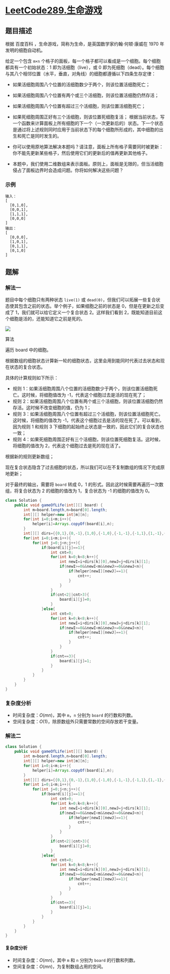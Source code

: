 # [LeetCode289.生命游戏](https://leetcode-cn.com/problems/game-of-life/)
## 题目描述
根据 百度百科 ，生命游戏，简称为生命，是英国数学家约翰·何顿·康威在 1970 年发明的细胞自动机。

给定一个包含 `m×n` 个格子的面板，每一个格子都可以看成是一个细胞。每个细胞都具有一个初始状态：1 即为活细胞（live），或 0 即为死细胞（dead）。每个细胞与其八个相邻位置（水平，垂直，对角线）的细胞都遵循以下四条生存定律：

- 如果活细胞周围八个位置的活细胞数少于两个，则该位置活细胞死亡；
- 如果活细胞周围八个位置有两个或三个活细胞，则该位置活细胞仍然存活；
- 如果活细胞周围八个位置有超过三个活细胞，则该位置活细胞死亡；
- 如果死细胞周围正好有三个活细胞，则该位置死细胞复活；
根据当前状态，写一个函数来计算面板上所有细胞的下一个（一次更新后的）状态。下一个状态是通过将上述规则同时应用于当前状态下的每个细胞所形成的，其中细胞的出生和死亡是同时发生的。

- 你可以使用原地算法解决本题吗？请注意，面板上所有格子需要同时被更新：你不能先更新某些格子，然后使用它们的更新后的值再更新其他格子。
- 本题中，我们使用二维数组来表示面板。原则上，面板是无限的，但当活细胞侵占了面板边界时会造成问题。你将如何解决这些问题？
### 示例
```
输入： 
[
  [0,1,0],
  [0,0,1],
  [1,1,1],
  [0,0,0]
]
输出：
[
  [0,0,0],
  [1,0,1],
  [0,1,1],
  [0,1,0]
]
```
## 题解
### 解法一
题目中每个细胞只有两种状态 `live(1)` 或 `dead(0)`，但我们可以拓展一些复合状态使其包含之前的状态。举个例子，如果细胞之前的状态是 0，但是在更新之后变成了 1，我们就可以给它定义一个复合状态 2。这样我们看到 2，既能知道目前这个细胞是活的，还能知道它之前是死的。

![](https://picgp.oss-cn-beijing.aliyuncs.com/img/20201029222113.png)

算法

遍历 board 中的细胞。

根据数组的细胞状态计算新一轮的细胞状态，这里会用到能同时代表过去状态和现在状态的复合状态。

具体的计算规则如下所示：

- 规则 1：如果活细胞周围八个位置的活细胞数少于两个，则该位置活细胞死亡。这时候，将细胞值改为 -1，代表这个细胞过去是活的现在死了；
- 规则 2：如果活细胞周围八个位置有两个或三个活细胞，则该位置活细胞仍然存活。这时候不改变细胞的值，仍为 1；
- 规则 3：如果活细胞周围八个位置有超过三个活细胞，则该位置活细胞死亡。这时候，将细胞的值改为 -1，代表这个细胞过去是活的现在死了。可以看到，因为规则 1 和规则 3 下细胞的起始终止状态是一致的，因此它们的复合状态也一致；
- 规则 4：如果死细胞周围正好有三个活细胞，则该位置死细胞复活。这时候，将细胞的值改为 2，代表这个细胞过去是死的现在活了。

根据新的规则更新数组；

现在复合状态隐含了过去细胞的状态，所以我们可以在不复制数组的情况下完成原地更新；

对于最终的输出，需要将 `board` 转成 0，1 的形式。因此这时候需要再遍历一次数组，将复合状态为 2 的细胞的值改为 1，复合状态为 -1 的细胞的值改为 0。
```java
class Solution {
    public void gameOfLife(int[][] board) {
        int m=board.length,n=board[0].length;
        int[][] helper=new int[m][n];
        for(int i=0;i<m;i++){
            helper[i]=Arrays.copyOf(board[i],n);
        }
        int[][] dirs={{0,1},{0,-1},{1,0},{-1,0},{-1,-1},{-1,1},{1,-1},{1,1}};
        for(int i=0;i<m;i++){
            for(int j=0;j<n;j++){
                if(board[i][j]==1){
                    int cnt=0;
                    for(int k=0;k<8;k++){
                        int newI=i+dirs[k][0],newJ=j+dirs[k][1];
                        if(newI>=0&&newI<m&&newJ>=0&&newJ<n){
                            if(helper[newI][newJ]==1){
                                cnt++;
                            }
                        }
                    }
                    if(cnt<2||cnt>3){
                        board[i][j]=0;
                    }
                }else{
                    int cnt=0;
                    for(int k=0;k<8;k++){
                        int newI=i+dirs[k][0],newJ=j+dirs[k][1];
                        if(newI>=0&&newI<m&&newJ>=0&&newJ<n){
                            if(helper[newI][newJ]==1){
                                cnt++;
                            }
                        }
                    }
                    if(cnt==3){
                        board[i][j]=1;
                    }
                }
            }
        }
    }
}
```
### 复杂度分析
- 时间复杂度：$O(mn)$，其中 `m`，`n` 分别为 `board` 的行数和列数。
- 空间复杂度：$O(1)$，除原数组外只需要常数的空间存放若干变量。

### 解法二
```java
class Solution {
    public void gameOfLife(int[][] board) {
        int m=board.length,n=board[0].length;
        int[][] helper=new int[m][n];
        for(int i=0;i<m;i++){
            helper[i]=Arrays.copyOf(board[i],n);
        }
        int[][] dirs={{0,1},{0,-1},{1,0},{-1,0},{-1,-1},{-1,1},{1,-1},{1,1}};
        for(int i=0;i<m;i++){
            for(int j=0;j<n;j++){
                if(board[i][j]==1){
                    int cnt=0;
                    for(int k=0;k<8;k++){
                        int newI=i+dirs[k][0],newJ=j+dirs[k][1];
                        if(newI>=0&&newI<m&&newJ>=0&&newJ<n){
                            if(helper[newI][newJ]==1){
                                cnt++;
                            }
                        }
                    }
                    if(cnt<2||cnt>3){
                        board[i][j]=0;
                    }
                }else{
                    int cnt=0;
                    for(int k=0;k<8;k++){
                        int newI=i+dirs[k][0],newJ=j+dirs[k][1];
                        if(newI>=0&&newI<m&&newJ>=0&&newJ<n){
                            if(helper[newI][newJ]==1){
                                cnt++;
                            }
                        }
                    }
                    if(cnt==3){
                        board[i][j]=1;
                    }
                }
            }
        }
    }
}
```
#### 复杂度分析
- 时间复杂度：$O(mn)$，其中 `m` 和 `n` 分别为 `board` 的行数和列数。
- 空间复杂度：$O(mn)$，为复制数组占用的空间。
